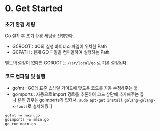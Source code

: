 # 0. Get Started

### 초기 환경 세팅
Go 설치 후 초기 환경 세팅을 진행한다.
- GOROOT : GO의 실행 바이너리 파일이 위치한 Path.
- GOPATH : 현재 GO 파일을 컴파일하여 실행하는 Path.

별도의 설정이 없다면 GOROOT는 `/usr/local/go` 로 기본 설정된다.

### 코드 컴파일 및 실행
- gofmt : GO의 표준 스타일 가이드에 맞도록 코드를 자동 수정해주는 툴
- goimports : 자동으로 import 경로를 추론하여 코드 상단에 추가해주는 툴\
나 같은 경우는 goimports가 없어서, `sudo apt-get install golang-golang-x-tools`로 설치해줬다.

```
gofmt -w main.go
goimports -w main.go
go run main.go
```
